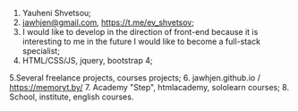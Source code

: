 1. Yauheni Shvetsou;
2. jawhjen@gmail.com, https://t.me/ev_shvetsov;
3. I would like to develop in the direction of front-end because it is interesting to me in the future I would like to become a full-stack specialist;
4. HTML/CSS/JS, jquery, bootstrap 4;

5.Several freelance projects, courses projects;
6. jawhjen.github.io / https://memoryt.by/
7. Academy "Step", htmlacademy, sololearn courses;
8. School, institute, english courses.

